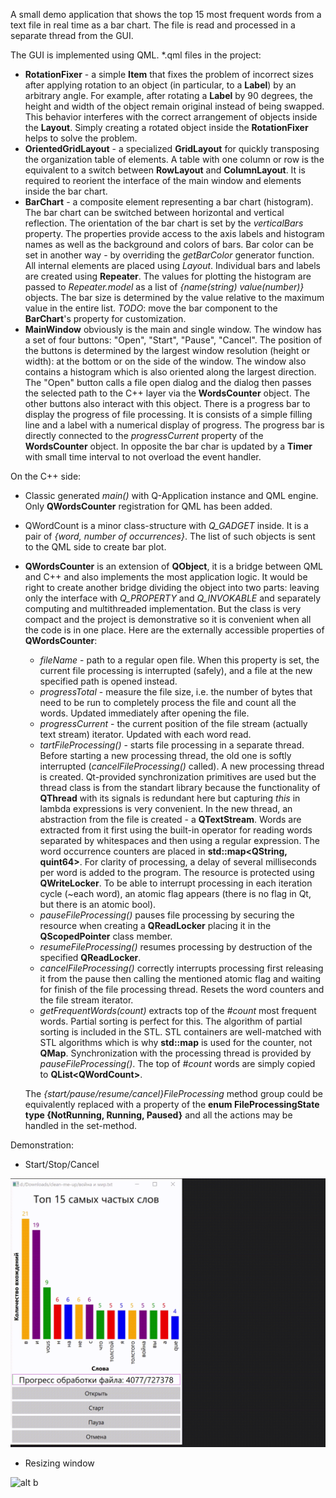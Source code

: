 A small demo application that shows the top 15 most frequent words from a text file in real time as a bar chart. The file is read and processed in a separate thread from the GUI.

The GUI is implemented using QML. 
\*.qml files in the project:
* **RotationFixer** - a simple **Item** that fixes the problem of incorrect sizes after applying rotation to an object (in particular, to a **Label**) by an arbitrary angle. For example, after rotating a **Label** by 90 degrees, the height and width of the object remain original instead of being swapped. This behavior interferes with the correct arrangement of objects inside the **Layout**. Simply creating a rotated object inside the **RotationFixer** helps to solve the problem.
* **OrientedGridLayout** - a specialized **GridLayout** for quickly transposing the organization table of elements. A table with one column or row is the equivalent to a switch between **RowLayout** and **ColumnLayout**. It is required to reorient the interface of the main window and elements inside the bar chart.
* **BarChart** - a composite element representing a bar chart (histogram). The bar chart can be switched between horizontal and vertical reflection. The orientation of the bar chart is set by the *verticalBars* property. The properties provide access to the axis labels and histogram names as well as the background and colors of bars. Bar color can be set in another way - by overriding the *getBarColor* generator function. All internal elements are placed using *Layout*. Individual bars and labels are created using **Repeater**. The values for plotting the histogram are passed to *Repeater.model* as a list of *{name(string) value(number)}* objects. The bar size is determined by the value relative to the maximum value in the entire list. *TODO*: move the bar component to the **BarChart**'s property for customization.
* **MainWindow** obviously is the main and single window. The window has a set of four buttons: "Open", "Start", "Pause", "Cancel". The position of the buttons is determined by the largest window resolution (height or width): at the bottom or on the side of the window. The window also contains a histogram which is also oriented along the largest direction. The "Open" button calls a file open dialog and the dialog then passes the selected path to the C++ layer via the **WordsCounter** object. The other buttons also interact with this object. There is a progress bar to display the progress of file processing. It is consists of a simple filling line and a label with a numerical display of progress. The progress bar is directly connected to the *progressCurrent* property of the **WordsCounter** object. In opposite the bar char is updated by a **Timer** with small time interval to not overload the event handler.



On the C++ side: 
* Classic generated *main()* with Q-Application instance and QML engine. Only **QWordsCounter** registration for QML has been added.
* QWordCount is a minor class-structure with *Q_GADGET* inside. It is a pair of *{word, number of occurrences}*. The list of such objects is sent to the QML side to create bar plot.
* **QWordsCounter** is an extension of **QObject**, it is a bridge between QML and C++ and also implements the most application logic. It would be right to create another bridge dividing the object into two parts: leaving only the interface with *Q_PROPERTY* and *Q_INVOKABLE* and separately computing and multithreaded implementation. But the class is very compact and the project is demonstrative so it is convenient when all the code is in one place. Here are the externally accessible properties of **QWordsCounter**: 
	* *fileName* - path to a regular open file. When this property is set, the current file processing is interrupted (safely), and a file at the new specified path is opened instead.
	* *progressTotal* - measure the file size, i.e. the number of bytes that need to be run to completely process the file and count all the words. Updated immediately after opening the file.
	* *progressCurrent* - the current position of the file stream (actually text stream) iterator. Updated with each word read.
	* *tartFileProcessing()* - starts file processing in a separate thread. Before starting a new processing thread, the old one is softly interrupted (*cancelFileProcessing()* called). A new processing thread is created. Qt-provided synchronization primitives are used but the thread class is from the standart library because the functionality of **QThread** with its signals is redundant here but capturing *this* in lambda expressions is very convenient. In the new thread, an abstraction from the file is created - a **QTextStream**. Words are extracted from it first using the built-in operator for reading words separated by whitespaces and then using a regular expression. The word occurrence counters are placed in **std::map\<QString, quint64>**. For clarity of processing, a delay of several milliseconds per word is added to the program. The resource is protected using **QWriteLocker**. To be able to interrupt processing in each iteration cycle (~each word), an atomic flag appears (there is no flag in Qt, but there is an atomic bool).
	* *pauseFileProcessing()* pauses file processing by securing the resource when creating a **QReadLocker** placing it in the **QScopedPointer** class member.
	* *resumeFileProcessing()* resumes processing by destruction of the specified **QReadLocker**.
	* *cancelFileProcessing()* correctly interrupts processing first releasing it from the pause then calling the mentioned atomic flag and waiting for finish of the file processing thread. Resets the word counters and the file stream iterator. 
	* *getFrequentWords(count)* extracts top of the *#count* most frequent words. Partial sorting is perfect for this. The algorithm of partial sorting is included in the STL. STL containers are well-matched with STL algorithms  which is why **std::map** is used for the counter, not **QMap**. Synchronization with the processing thread is provided by *pauseFileProcessing()*. The top of *#count* words are simply copied to **QList\<QWordCount>**.

	The *{start/pause/resume/cancel}FileProcessing* method group could be equivalently replaced with a property of the **enum FileProcessingState type {NotRunning, Running, Paused}** and all the actions may be handled in the set-method.

Demonstration:
* Start/Stop/Cancel

![alt a](./demonstration/img/start-stop-cancel.gif)

* Resizing window

![alt b](./demonstration/img/resizing-window.gif)
